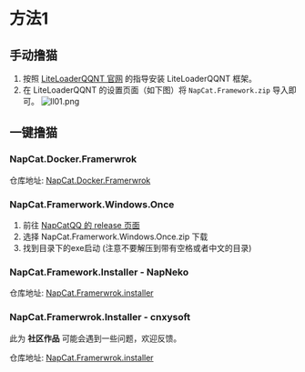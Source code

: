# 方法1

## 手动撸猫

1. 按照 [LiteLoaderQQNT 官网](https://liteloaderqqnt.github.io/) 的指导安装 LiteLoaderQQNT 框架。
2. 在 LiteLoaderQQNT 的设置页面（如下图）将 `NapCat.Framework.zip` 导入即可。
![ll01.png](/assets/boot/BootWay01/ll01.png)

## 一键撸猫

### NapCat.Docker.Framerwrok

仓库地址: [NapCat.Docker.Framerwrok](https://github.com/NapNeko/NapCat.Docker.Framerwrok)

### NapCat.Framerwork.Windows.Once

1. 前往 [NapCatQQ 的 release 页面](https://github.com/NapNeko/NapCatQQ/releases)
2. 选择 NapCat.Framerwork.Windows.Once.zip 下载
3. 找到目录下的exe启动 (注意不要解压到带有空格或者中文的目录)

### NapCat.Framework.Installer - NapNeko

仓库地址: [NapCat.Framerwrok.installer](https://github.com/NapNeko/NapCat-Installer)

### NapCat.Framerwrok.Installer - cnxysoft

此为 **社区作品** 可能会遇到一些问题，欢迎反馈。

仓库地址: [NapCat.Framerwrok.installer](https://github.com/cnxysoft/NapCat.Framework.Installer)
